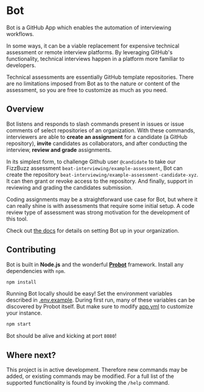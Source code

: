 # Bot

Bot is a GitHub App which enables the automation of interviewing workflows.

In some ways, it can be a viable replacement for expensive technical assessment
or remote interview platforms. By leveraging GitHub's functionality, technical
interviews happen in a platform more familiar to developers.

Technical assessments are essentially GitHub template repositories. There are no
limitations imposed from Bot as to the nature or content of the assessment, so
you are free to customize as much as you need.

## Overview

Bot listens and responds to slash commands present in issues or issue comments
of select repositories of an organization. With these commands, interviewers are
able to **create an assignment** for a candidate (a GitHub repository),
**invite** candidates as collaborators, and after conducting the interview,
**review and grade** assignments.

In its simplest form, to challenge Github user `@candidate` to take our FizzBuzz 
assessment `beat-interviewing/example-assessment`, Bot can create the 
repository `beat-interviewing/example-assessment-candidate-xyz`. It can then 
grant or revoke access to the repository. And finally, support in reviewing and 
grading the candidates submission.

Coding assignments may be a straightforward use case for Bot, but where it can
really shine is with assessments that require some initial setup. A code review
type of assessment was strong motivation for the development of this tool.

Check out [the docs](docs/index.md) for details on setting Bot up in your 
organization.

## Contributing

Bot is built in **Node.js** and the wonderful
[**Probot**](https://probot.github.io/docs/) framework. Install any dependencies
with `npm`.

```sh
npm install
```

Running Bot locally should be easy! Set the environment variables described in
[.env.example](.env.example). During first run, many of these variables can be
discovered by Probot itself. But make sure to modify [app.yml](app.yml) to
customize your instance.

```sh
npm start
```

Bot should be alive and kicking at port `8080`!

## Where next?

This project is in active development. Therefore new commands may be added, or
existing commands may be modified. For a full list of the supported
functionality is found by invoking the `/help` command.